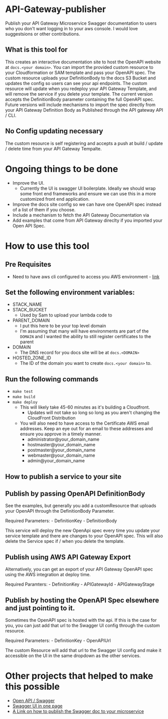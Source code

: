 # API-Gateway-publisher
Publish your API Gateway Microservice Swagger documentation to users who you don't want logging in to your aws console.  I would love suggestsions or other contributions.

## What is this tool for
This creates an interactive documentation site to host the OpenAPI website at `docs.<your domain>`.  You can import the provided custom resource to your Cloudformation or SAM template and pass your OpenAPI spec.  The custom resource uploads your DefinitionBody to the docs S3 Bucket and updates the config so users can see your api endpoints.  The custom resource will update when you redeploy your API Gateway Template, and will remove the service if you delete your template.  The current version accepts the DefinitionBody parameter containing the full OpenAPI spec.  Future versions will include mechanisms to import the spec directly from your API Gateway Definition Body as Published through the API gateway API / CLI.

## No Config updating necessary
The custom resource is self registering and accepts a push at build / update / delete time from your API Gateway Tempalte.

# Ongoing things to be done
- Improve the UI.
  - Currently the UI is swagger UI boilerplate.  Ideally we should wrap some front end frameworks and ensure we can use this in a more customized front end application.
- Improve the docs site config so we can have one OpenAPI spec instead of a list of them if you choose.
- Include a mechanism to fetch the API Gateway Documentation via 
- Add examples that come from API Gateway direclty if you imported your Open API Spec.

# How to use this tool

## Pre Requisites
- Need to have aws cli configured to access you AWS environment - [link](https://docs.aws.amazon.com/cli/latest/userguide/cli-chap-configure.html)

## Set the following environment variables:
- STACK_NAME
- STACK_BUCKET
    - Used by Sam to upload your lambda code to
- PARENT_DOMAIN
    - I put this here to be your top level domain
    - I'm assuming that many will have environments are part of the `DOMAIN` and I wanted the ability to still register certificates to the parent
- DOMAIN
    - The DNS record for you docs site will be at `docs.<DOMAIN>`
- HOSTED_ZONE_ID
    - The ID of the domain you want to create `docs.<your domain>` to.

## Run the following commands
- `make test`
- `make build`
- `make deploy`
    - This will likely take 45-60 minutes as it's building a Cloudfront.
        - Updates will not take so long so long as you aren't changing the CloudFront Distribution
    - You will also need to have access to the Certificate AWS email addresses.  Keep an eye out for an email to these addresses and ensure you approve in a timely manner.
        - administrator@your_domain_name
        - hostmaster@your_domain_name
        - postmaster@your_domain_name
        - webmaster@your_domain_name
        - admin@your_domain_name

## How to publish a service to your site

## Publish by passing OpenAPI DefinitionBody
See the examples, but generally you add a customResource that uploads your OpenAPI through the DefinitionBody Parameter.

Required Parameters:
    - DefinitionKey
    - DefinitionBody

This service will deploy the new OpenApi spec every time you update your service template and there are changes to your OpenAPI spec.  This will also delete the Service spec if / when you delete the template.

## Publish using AWS API Gateway Export
Alternatively, you can get an export of your API Gateway OpenAPI spec using the AWS integration at deploy time.

Required Paramters:
    - DefinitionKey
    - APIGatewayId
    - APIGatewayStage
    <!-- TODO: Need to add incrementer or random value to ensure Docs runs each time for this -->
## Publish by hosting the OpenAPI Spec elsewhere and just pointing to it.
Sometimes the OpenAPI spec is hosted with the api.  If this is the case for you, you can just add that url to the Swagger UI config through the custom resource.

Required Parameters:
    - DefinitionKey
    - OpenAPIUrl

The custom Resource will add that url to the Swagger UI config and make it accessible on the UI in the same dropdown as the other services.

# Other projects that helped to make this possible
- [Open API / Swagger](https://github.com/swagger-api/swagger-ui)
- [Swagger UI in one page](https://github.com/sunnyagarwal008/setup-swagger-ui-in-one-page/blob/master/swagger-ui.html)
- [A Link on how to publish the Swagger doc to your microservice](https://medium.com/@nabtechblog/integrating-swagger-with-aws-lambda-and-api-gateway-using-cloud-formation-macro-functions-7432dec50dd)
